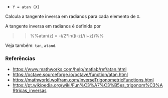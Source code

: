 - `Y = atan (X)`

Calcula a tangente inversa em radianos para cada elemento de `X`.

A tangente inversa em radianos é definida por

> > %%atan(z) = -i/2\*ln((i-z)/(i+z))%%

Veja também: `tan`, `atand`.

### Referências

- https://www.mathworks.com/help/matlab/ref/atan.html
- https://octave.sourceforge.io/octave/function/atan.html
- https://mathworld.wolfram.com/InverseTrigonometricFunctions.html
- https://pt.wikipedia.org/wiki/Fun%C3%A7%C3%B5es_trigonom%C3%A9tricas_inversas
